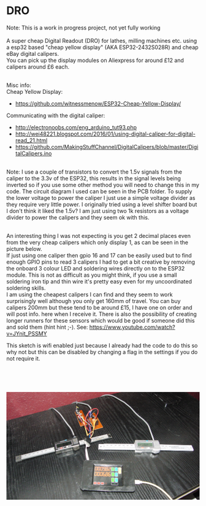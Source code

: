# DRO

Note: This is a work in progress project, not yet fully working<br><br>
A super cheap Digital Readout (DRO) for lathes, milling machines etc. using a esp32 based "cheap yellow display" (AKA ESP32-2432S028R) and cheap eBay digital calipers.<br>
You can pick up the display modules on Aliexpress for around £12 and calipers around £6 each.<br><br>

Misc info:<br>
Cheap Yellow Display:
- https://github.com/witnessmenow/ESP32-Cheap-Yellow-Display/
  
Communicating with the digital caliper: 
- http://electronoobs.com/eng_arduino_tut93.php <br>
-  http://wei48221.blogspot.com/2016/01/using-digital-caliper-for-digital-read_21.html  <br>
-  https://github.com/MakingStuffChannel/DigitalCalipers/blob/master/DigitalCalipers.ino <br>

<br>
Note: I use a couple of transistors to convert the 1.5v signals from the caliper to the 3.3v of the ESP32, this results in the signal levels being inverted so if you use some other method you will need to change this in my code.  The circuit diagram I used can be seen in the PCB folder.  To supply the lower voltage to power the caliper I just use a simple voltage divider as they require very little power.  I originally tried using a level shifter board but I don't think it liked the 1.5v?  I am just using two 1k resistors as a voltage divider to power the calipers and they seem ok with this.
<br><br>

An interesting thing I was not expecting is you get 2 decimal places even from the very cheap calipers which only display 1, as can be seen in the picture below.<br>
If just using one caliper then gpio 16 and 17 can be easily used but to find enough GPIO pins to read 3 calipers I had to get a bit creative by removing the onboard 3 colour LED and soldering wires directly on to the ESP32 module.  This is not as difficult as you might think, if you use a small soldering iron tip and thin wire it's pretty easy even for my uncoordinated soldering skills.
<br>
I am using the cheapest calipers I can find and they seem to work surprisingly well although you only get 160mm of travel.  You can buy calipers 200mm but these tend to be around £15, I have one on order and will post info. here when I receive it.  There is also the possibility of creating longer runners for these sensors which would be good if someone did this and sold them (hint hint ;-).   See: https://www.youtube.com/watch?v=JYnit_PSSMY

This sketch is wifi enabled just because I already had the code to do this so why not but this can be disabled by changing a flag in the settings if you do not require it.

<br>

<br><br><img src="/pics/DROproject.jpg" /><br>
